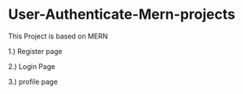 # User-Authenticate-Mern-projects
This Project is based on MERN 

1.) Register page

2.) Login Page

3.) profile page
